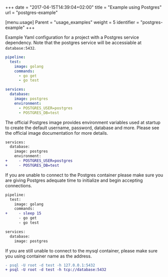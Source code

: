 +++
date = "2017-04-15T14:39:04+02:00"
title = "Example using Postgres"
url = "postgres-example"

[menu.usage]
  Parent = "usage_examples"
  weight = 5
  identifier = "postgres-example"
+++

Example Yaml configuration for a project with a Postgres service dependency. Note that the postgres service will be accessiable at `database:5432`.

```yaml
pipeline:
  test:
    image: golang
    commands:
      - go get
      - go test

services:
  database:
    image: postgres
    environment:
      - POSTGRES_USER=postgres
      - POSTGRES_DB=test
```

The official Postgres image provides environment variables used at startup to create the default username, password, database and more. Please see the official image documentation for more details.

```diff
services:
  database:
    image: postgres
    environment:
+     - POSTGRES_USER=postgres
+     - POSTGRES_DB=test
```

If you are unable to connect to the Postgres container please make sure you are giving Postgres adequate time to initialize and begin accepting connections.

```diff
pipeline:
  test:
    image: golang
    commands:
+     - sleep 15
      - go get
      - go test

services:
  database:
    image: postgres
```

If you are still unable to connect to the mysql container, please make sure you using container name as the address.

```diff
- psql -U root -d test -h 127.0.0.1:5432
+ psql -U root -d test -h tcp://database:5432
```
